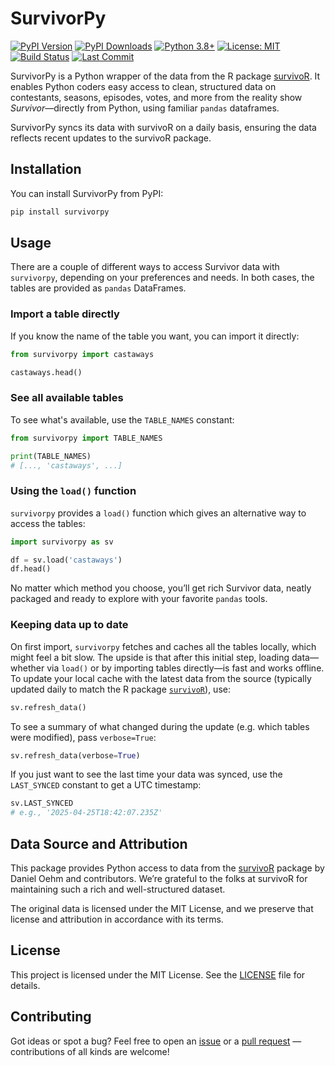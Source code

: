 # SurvivorPy

[![PyPI Version](https://img.shields.io/pypi/v/survivorpy.svg)](https://pypi.org/project/survivorpy/)
[![PyPI Downloads](https://static.pepy.tech/badge/survivorpy)](https://pepy.tech/projects/survivorpy)
[![Python 3.8+](https://img.shields.io/badge/python-3.8%2B-blue)](https://pypi.org/project/survivorpy/)
[![License: MIT](https://img.shields.io/badge/License-MIT-yellow.svg)](https://opensource.org/licenses/MIT)
[![Build Status](https://img.shields.io/github/actions/workflow/status/jonnycomes/survivorpy/survivorpy-tests.yml?branch=main)](https://github.com/jonnycomes/survivorpy/actions)
[![Last Commit](https://img.shields.io/github/last-commit/jonnycomes/survivorpy.svg)](https://github.com/jonnycomes/survivorpy/commits/main)


SurvivorPy is a Python wrapper of the data from the R package [survivoR](https://github.com/doehm/survivoR). It enables Python coders easy access to clean, structured data on contestants, seasons, episodes, votes, and more from the reality show *Survivor*—directly from Python, using familiar `pandas` dataframes.

SurvivorPy syncs its data with survivoR on a daily basis, ensuring the data reflects recent updates to the survivoR package.

## Installation

You can install SurvivorPy from PyPI:

```bash
pip install survivorpy
```

## Usage

There are a couple of different ways to access Survivor data with `survivorpy`, depending on your preferences and needs. In both cases, the tables are provided as `pandas` DataFrames.


### Import a table directly

If you know the name of the table you want, you can import it directly:

```python
from survivorpy import castaways

castaways.head()
```

### See all available tables
To see what's available, use the `TABLE_NAMES` constant:

```python
from survivorpy import TABLE_NAMES

print(TABLE_NAMES)
# [..., 'castaways', ...]
```

### Using the `load()` function
`survivorpy` provides a `load()` function which gives an alternative way to access the tables:

```python
import survivorpy as sv

df = sv.load('castaways')
df.head()
```

No matter which method you choose, you’ll get rich Survivor data, neatly packaged and ready to explore with your favorite `pandas` tools.


### Keeping data up to date

On first import, `survivorpy` fetches and caches all the tables locally, which might feel a bit slow. The upside is that after this initial step, loading data—whether via `load()` or by importing tables directly—is fast and works offline.  
To update your local cache with the latest data from the source (typically updated daily to match the R package [`survivoR`](https://github.com/doehm/survivoR)), use:

```python
sv.refresh_data()
```

To see a summary of what changed during the update (e.g. which tables were modified), pass `verbose=True`:

```python
sv.refresh_data(verbose=True)
```

If you just want to see the last time your data was synced, use the `LAST_SYNCED` constant to get a UTC timestamp:

```python
sv.LAST_SYNCED
# e.g., '2025-04-25T18:42:07.235Z'
```

## Data Source and Attribution

This package provides Python access to data from the [survivoR](https://github.com/doehm/survivoR) package by Daniel Oehm and contributors. We’re grateful to the folks at survivoR for maintaining such a rich and well-structured dataset.

The original data is licensed under the MIT License, and we preserve that license and attribution in accordance with its terms.

## License

This project is licensed under the MIT License. See the [LICENSE](https://github.com/jonnycomes/survivorpy/blob/main/LICENSE) file for details.

## Contributing

Got ideas or spot a bug? Feel free to open an [issue](https://github.com/jonnycomes/survivorpy/issues) or a [pull request](https://github.com/jonnycomes/survivorpy/pulls) — contributions of all kinds are welcome!



